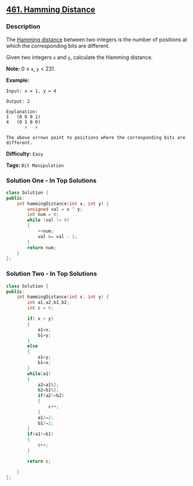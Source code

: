 ## [461. Hamming Distance](https://leetcode.com/problems/hamming-distance/#/description)

### Description

The [Hamming distance](https://en.wikipedia.org/wiki/Hamming_distance) between two integers is the number of positions at which the corresponding bits are different.

Given two integers `x` and `y`, calculate the Hamming distance.

**Note:**
0 ≤ `x`, `y` < 231.

**Example:**

```
Input: x = 1, y = 4

Output: 2

Explanation:
1   (0 0 0 1)
4   (0 1 0 0)
       ↑   ↑

The above arrows point to positions where the corresponding bits are different.
```

**Difficulty:** `Easy`

**Tags:** `Bit Manipulation`

### Solution One - In Top Solutions

```c++
class Solution {
public:
    int hammingDistance(int x, int y) {
        unsigned val = x ^ y;
        int num = 0;
        while (val != 0)
        {
            ++num;
            val &= val - 1;
        }
        return num;
    }
};
```

### Solution Two - In Top Solutions

```c++
class Solution {
public:
    int hammingDistance(int x, int y) {
        int a1,a2,b1,b2;
        int c = 0;

        if( x > y)
        {
            a1=x;
            b1=y;
        }
        else
        {
            a1=y;
            b1=x;
        }
        while(a1)
        {
            a2=a1%2;
            b2=b1%2;
            if(a2!=b2)
            {
                c++;
            }
            a1/=2;
            b1/=2;
        }
        if(a1!=b1)
        {
            c++;
        }

        return c;

    }
};
```
